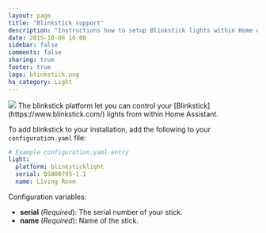 ```yaml
---
layout: page
title: "Blinkstick support"
description: "Instructions how to setup Blinkstick lights within Home Assistant."
date: 2015-10-08 10:00
sidebar: false
comments: false
sharing: true
footer: true
logo: blinkstick.png
ha_category: Light
---
```


<img src='/images/supported_brands/blinkstick.png' class='brand pull-right' />
The blinkstick platform let you can control your [Blinkstick](https://www.blinkstick.com/) lights from within Home Assistant.

To add blinkstick to your installation, add the following to your `configuration.yaml` file:

```yaml
# Example configuration.yaml entry
light:
  platform: blinksticklight
  serial: BS000795-1.1
  name: Living Room
```

Configuration variables:

- **serial** (*Required*): The serial number of your stick.
- **name** (*Required*): Name of the stick.
